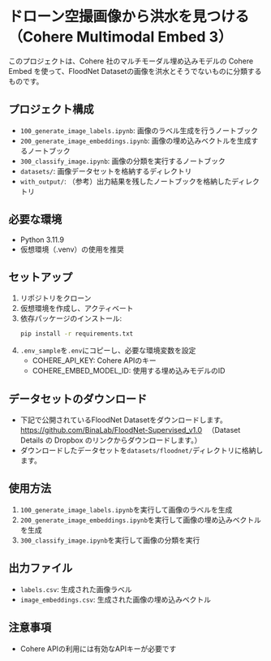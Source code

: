 # ドローン空撮画像から洪水を見つける（Cohere Multimodal Embed 3）

このプロジェクトは、Cohere 社のマルチモーダル埋め込みモデルの Cohere Embed を使って、FloodNet Datasetの画像を洪水とそうでないものに分類するものです。

## プロジェクト構成

- `100_generate_image_labels.ipynb`: 画像のラベル生成を行うノートブック
- `200_generate_image_embeddings.ipynb`: 画像の埋め込みベクトルを生成するノートブック
- `300_classify_image.ipynb`: 画像の分類を実行するノートブック
- `datasets/`: 画像データセットを格納するディレクトリ
- `with_output/`: （参考）出力結果を残したノートブックを格納したディレクトリ

## 必要な環境

- Python 3.11.9
- 仮想環境（.venv）の使用を推奨

## セットアップ

1. リポジトリをクローン
2. 仮想環境を作成し、アクティベート
3. 依存パッケージのインストール:
   ```bash
   pip install -r requirements.txt
   ```
4. `.env_sample`を`.env`にコピーし、必要な環境変数を設定
   - COHERE_API_KEY: Cohere APIのキー
   - COHERE_EMBED_MODEL_ID: 使用する埋め込みモデルのID

## データセットのダウンロード
- 下記で公開されているFloodNet Datasetをダウンロードします。
　https://github.com/BinaLab/FloodNet-Supervised_v1.0
　（Dataset Details の Dropbox のリンクからダウンロードします。）
- ダウンロードしたデータセットを`datasets/floodnet/`ディレクトリに格納します。

## 使用方法

1. `100_generate_image_labels.ipynb`を実行して画像のラベルを生成
2. `200_generate_image_embeddings.ipynb`を実行して画像の埋め込みベクトルを生成
3. `300_classify_image.ipynb`を実行して画像の分類を実行

## 出力ファイル

- `labels.csv`: 生成された画像ラベル
- `image_embeddings.csv`: 生成された画像の埋め込みベクトル

## 注意事項

- Cohere APIの利用には有効なAPIキーが必要です

